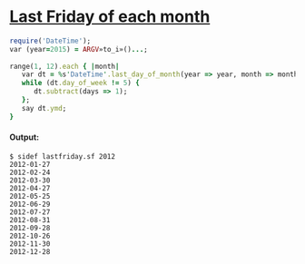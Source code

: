 [1]: http://rosettacode.org/wiki/Last_Friday_of_each_month

# [Last Friday of each month][1]

```ruby
require('DateTime');
var (year=2015) = ARGV»to_i»()...;
 
range(1, 12).each { |month|
   var dt = %s'DateTime'.last_day_of_month(year => year, month => month);
   while (dt.day_of_week != 5) {
      dt.subtract(days => 1);
   };
   say dt.ymd;
}
```

#### Output:
```
$ sidef lastfriday.sf 2012
2012-01-27
2012-02-24
2012-03-30
2012-04-27
2012-05-25
2012-06-29
2012-07-27
2012-08-31
2012-09-28
2012-10-26
2012-11-30
2012-12-28
```
